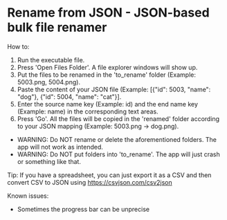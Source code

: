 # Rename from JSON - JSON-based bulk file renamer

How to:
1. Run the executable file.
2. Press 'Open Files Folder'. A file explorer windows will show up.
3. Put the files to be renamed in the 'to_rename' folder (Example: 5003.png, 5004.png).
4. Paste the content of your JSON file (Example: [{"id": 5003, "name": "dog"}, {"id": 5004, "name": "cat"}].
5. Enter the source name key (Example: id) and the end name key (Example: name) in the corresponding text areas.
6. Press 'Go'. All the files will be copied in the 'renamed' folder according to your JSON mapping (Example: 5003.png -> dog.png).

- WARNING: Do NOT rename or delete the aforementioned folders. The app will not work as intended.
- WARNING: Do NOT put folders into 'to_rename'. The app will just crash or something like that.

Tip: If you have a spreadsheet, you can just export it as a CSV and then convert CSV to JSON using https://csvjson.com/csv2json

Known issues:
- Sometimes the progress bar can be unprecise
